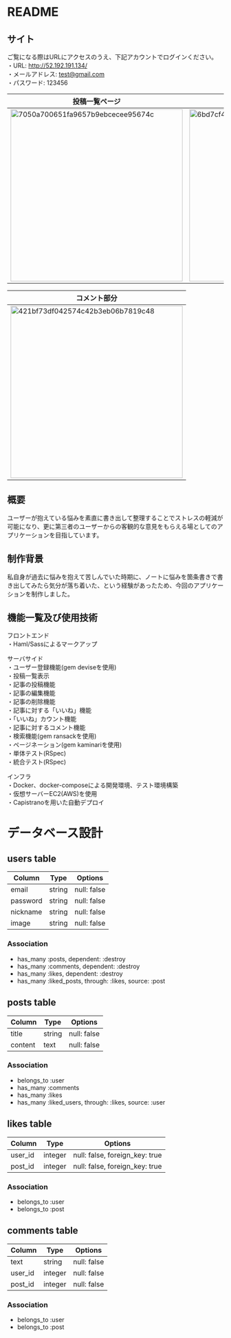 # README

## サイト
ご覧になる際はURLにアクセスのうえ、下記アカウントでログインください。  
・URL: http://52.192.191.134/  
・メールアドレス: test@gmail.com  
・パスワード: 123456 

|投稿一覧ページ|投稿詳細ページ|
|---|---|
|<img width="400" height="400" alt="7050a700651fa9657b9ebcecee95674c" src="https://user-images.githubusercontent.com/54017804/69846710-3e7ec800-12b8-11ea-9171-ee554f7e928f.png">|<img width="400" height="400" alt="6bd7cf48da7b48a7e36ba6905eb16f76" src="https://user-images.githubusercontent.com/54017804/69845778-23f71f80-12b5-11ea-91d7-2c14531d0e1f.png">|

|コメント部分|
|---|
|<img width="400" height="400" alt="421bf73df042574c42b3eb06b7819c48" src="https://user-images.githubusercontent.com/54017804/69847434-77b83780-12ba-11ea-83a0-f3782024f8da.png">|

## 概要
ユーザーが抱えている悩みを素直に書き出して整理することでストレスの軽減が可能になり、更に第三者のユーザーからの客観的な意見をもらえる場としてのアプリケーションを目指しています。

## 制作背景
私自身が過去に悩みを抱えて苦しんでいた時期に、ノートに悩みを箇条書きで書き出してみたら気分が落ち着いた、という経験があったため、今回のアプリケーションを制作しました。

## 機能一覧及び使用技術
フロントエンド  
・Haml/Sassによるマークアップ  

サーバサイド  
・ユーザー登録機能(gem deviseを使用)  
・投稿一覧表示  
・記事の投稿機能  
・記事の編集機能  
・記事の削除機能  
・記事に対する「いいね」機能  
・「いいね」カウント機能  
・記事に対するコメント機能  
・検索機能(gem ransackを使用)  
・ページネーション(gem kaminariを使用)  
・単体テスト(RSpec)  
・統合テスト(RSpec)  

インフラ  
・Docker、docker-composeによる開発環境、テスト環境構築  
・仮想サーバーEC2(AWS)を使用  
・Capistranoを用いた自動デプロイ  

# データベース設計

## users table
|Column|Type|Options|
|------|----|-------|
|email|string|null: false|
|password|string|null: false|
|nickname|string|null: false|
|image|string|null: false|

### Association
- has_many :posts, dependent: :destroy
- has_many :comments, dependent: :destroy
- has_many :likes, dependent: :destroy
- has_many :liked_posts, through: :likes, source: :post


## posts table
|Column|Type|Options|
|------|----|-------|
|title|string|null: false|
|content|text|null: false|

### Association
- belongs_to :user
- has_many :comments
- has_many :likes
- has_many :liked_users, through: :likes, source: :user


## likes table
|Column|Type|Options|
|------|----|-------|
|user_id|integer|null: false, foreign_key: true|
|post_id|integer|null: false, foreign_key: true|

### Association
- belongs_to :user
- belongs_to :post


## comments table
|Column|Type|Options|
|------|----|-------|
|text|string|null: false|
|user_id|integer|null: false|
|post_id|integer|null: false|

### Association
- belongs_to :user
- belongs_to :post
